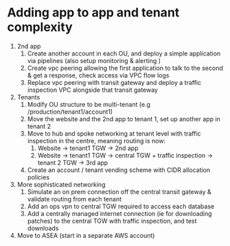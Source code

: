 # Adding app to app and tenant complexity
1. 2nd app
    1. Create another account in each OU, and deploy a simple application via pipelines (also setup monitoring & alerting )
    2. Create vpc peering allowing the first application to talk to the second & get a response, check access via VPC flow logs
    3. Replace vpc peering with transit gateway and deploy a traffic inspection VPC alongside that transit gateway
2. Tenants
    1. Modify OU structure to be multi-tenant (e.g /production/tenant1/account1) 
    2. Move the website and the 2nd app to tenant 1, set up another app in tenant 2
    3. Move to hub and spoke networking at tenant level with traffic inspection in the centre, meaning routing is now:
        1. Website -> tenant1 TGW -> 2nd app
        2. Website -> tenant1 TGW -> central TGW + traffic inspection -> tenant 2 TGW -> 3rd app
    4. Create an account / tenant vending scheme with CIDR allocation policies
3. More sophisticated networking
    1. Simulate an on prem connection off the central transit gateway & validate routing from each tenant
    2. Add an ops vpn to central TGW required to access each database
    3. Add a centrally managed internet connection (ie for downloading patches) to the central TGW with traffic inspection, and test downloads
4. Move to ASEA (start in a separate AWS account)
